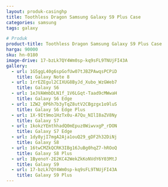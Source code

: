 ```yaml
---
layout: produk-casinghp
title: Toothless Dragon Samsung Galaxy S9 Plus Case
categories: samsung
tags: galaxy

# Produk
product-title: Toothless Dragon Samsung Galaxy S9 Plus Case
harga: 90000
sku: hn-0180
image-drive: 17-bzLk7QY4Wm0sp-kq9sFL9TNUjFI43A
gallery:
  - url: 1G5ggL40g6spGofUw07tJBZPAwqsPCPiD
    title: Galaxy Note 8
  - url: 1rrEZEgul2CIXUG8ByJd_Xubo_WzGWeb7
    title: Galaxy S6
  - url: 1eJVAWmbDLN1f_1V6LGqt-Taad9cMWwaH
    title: Galaxy S6 Edge
  - url: 1ZW2_0P6h7b3yTqZ8utV2CBgzgx1o9luS
    title: Galaxy S6 Edge Plus
  - url: 1X-9It9mo1HzTx0u-A7Qu_NIlI8aZV8Ny
    title: Galaxy S7
  - url: 1kokzYEmthhadQ0mEpuz0WiwvxgP_rDON
    title: Galaxy S7 Edge
  - url: 1dy8yjI7mgA2Aja1ouQ29_gDF2h32DiNj
    title: Galaxy S8
  - url: 16twCMZkQCRK3IBg16JuBg0hqZ7-hROoQ
    title: Galaxy S8 Plus
  - url: 1ByenoY-2E2KC42WekZkKoNVdY6Y03MtJ
    title: Galaxy S9
  - url: 17-bzLk7QY4Wm0sp-kq9sFL9TNUjFI43A
    title: Galaxy S9 Plus
---
```

